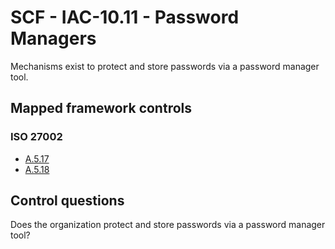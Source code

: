 # SCF - IAC-10.11 - Password Managers
Mechanisms exist to protect and store passwords via a password manager tool.
## Mapped framework controls
### ISO 27002
- [A.5.17](../iso27002/a-5.md#a517)
- [A.5.18](../iso27002/a-5.md#a518)
  
## Control questions
Does the organization protect and store passwords via a password manager tool?
  